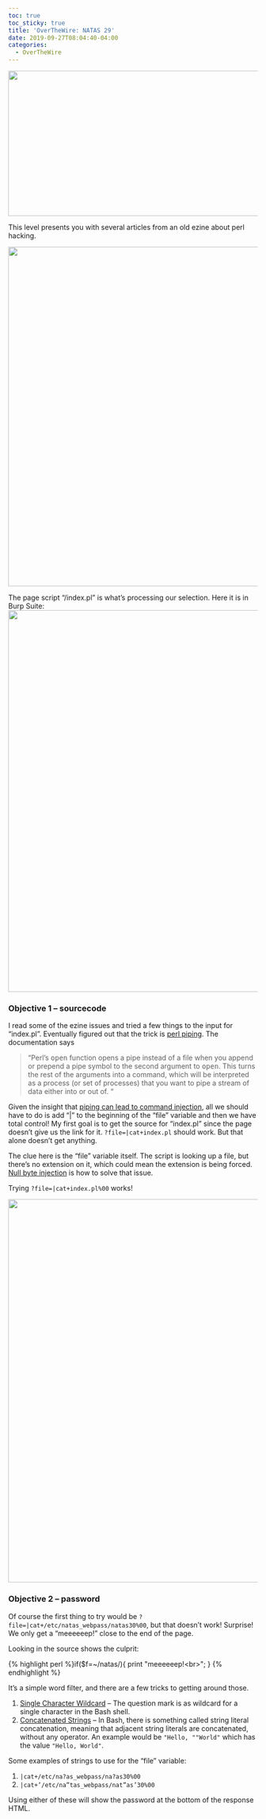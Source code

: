 ```yaml
---
toc: true
toc_sticky: true
title: 'OverTheWire: NATAS 29'
date: 2019-09-27T08:04:40-04:00
categories:
  - OverTheWire
---
```

<img class="alignnone wp-image-336 size-full" src="/Sidequests/assets/uploads/2019/09/2019-09-26_14h35_42.png" alt="" width="1098" height="293" srcset="/Sidequests/assets/uploads/2019/09/2019-09-26_14h35_42.png 1098w, /Sidequests/assets/uploads/2019/09/2019-09-26_14h35_42-300x80.png 300w, /Sidequests/assets/uploads/2019/09/2019-09-26_14h35_42-768x205.png 768w, /Sidequests/assets/uploads/2019/09/2019-09-26_14h35_42-1024x273.png 1024w" sizes="(max-width: 1098px) 100vw, 1098px" />

This level presents you with several articles from an old ezine about perl hacking.

<img class="alignnone wp-image-337 size-full" src="/Sidequests/assets/uploads/2019/09/2019-09-26_16h10_58.png" alt="" width="1079" height="685" srcset="/Sidequests/assets/uploads/2019/09/2019-09-26_16h10_58.png 1079w, /Sidequests/assets/uploads/2019/09/2019-09-26_16h10_58-300x190.png 300w, /Sidequests/assets/uploads/2019/09/2019-09-26_16h10_58-768x488.png 768w, /Sidequests/assets/uploads/2019/09/2019-09-26_16h10_58-1024x650.png 1024w" sizes="(max-width: 1079px) 100vw, 1079px" /> 

The page script &#8220;/index.pl&#8221; is what&#8217;s processing our selection. Here it is in Burp Suite:  
<img class="alignnone wp-image-338 size-full" src="/Sidequests/assets/uploads/2019/09/2019-09-26_16h12_38.png" alt="" width="1225" height="770" srcset="/Sidequests/assets/uploads/2019/09/2019-09-26_16h12_38.png 1225w, /Sidequests/assets/uploads/2019/09/2019-09-26_16h12_38-300x189.png 300w, /Sidequests/assets/uploads/2019/09/2019-09-26_16h12_38-768x483.png 768w, /Sidequests/assets/uploads/2019/09/2019-09-26_16h12_38-1024x644.png 1024w" sizes="(max-width: 1225px) 100vw, 1225px" /> 

### Objective 1 &#8211; sourcecode

I read some of the ezine issues and tried a few things to the input for &#8220;index.pl&#8221;. Eventually figured out that the trick is [perl piping](https://docstore.mik.ua/orelly/perl3/prog/ch16_03.htm). The documentation says

> &#8220;Perl&#8217;s <tt class="literal">open</tt> function opens a pipe instead of a file when you append or prepend a pipe symbol to the second argument to <tt class="literal">open</tt>. This turns the rest of the arguments into a command, which will be interpreted as a process (or set of processes) that you want to pipe a stream of data either into or out of. &#8220;

Given the insight that [piping can lead to command injection](https://nets.ec/Command_Injection#Perl), all we should have to do is add &#8220;&#124;&#8221; to the beginning of the &#8220;file&#8221; variable and then we have total control! My first goal is to get the source for &#8220;index.pl&#8221; since the page doesn&#8217;t give us the link for it. `?file=|cat+index.pl` should work. But that alone doesn&#8217;t get anything.

The clue here is the &#8220;file&#8221; variable itself. The script is looking up a file, but there&#8217;s no extension on it, which could mean the extension is being forced. [Null byte injection](http://projects.webappsec.org/w/page/13246949/Null%20Byte%20Injection) is how to solve that issue.

Trying `?file=|cat+index.pl%00` works!

<img class="alignnone wp-image-339 size-full" src="/Sidequests/assets/uploads/2019/09/2019-09-26_16h37_05.png" alt="" width="1229" height="773" srcset="/Sidequests/assets/uploads/2019/09/2019-09-26_16h37_05.png 1229w, /Sidequests/assets/uploads/2019/09/2019-09-26_16h37_05-300x189.png 300w, /Sidequests/assets/uploads/2019/09/2019-09-26_16h37_05-768x483.png 768w, /Sidequests/assets/uploads/2019/09/2019-09-26_16h37_05-1024x644.png 1024w" sizes="(max-width: 1229px) 100vw, 1229px" /> 

### Objective 2 &#8211; password

Of course the first thing to try would be `?file=|cat+/etc/natas_webpass/natas30%00`, but that doesn&#8217;t work! Surprise! We only get a &#8220;meeeeeep!&#8221; close to the end of the page.

Looking in the source shows the culprit:

{% highlight perl %}if($f=~/natas/){
    print "meeeeeep!&lt;br&gt;";
}
{% endhighlight %}

It&#8217;s a simple word filter, and there are a few tricks to getting around those.

  1. [Single Character Wildcard](https://medium.com/secjuice/waf-evasion-techniques-718026d693d8) &#8211; The question mark is as wildcard for a single character in the Bash shell.
  2. [Concatenated Strings](https://medium.com/secjuice/web-application-firewall-waf-evasion-techniques-2-125995f3e7b0) &#8211; In Bash, there is something called string literal concatenation, meaning that adjacent string literals are concatenated, without any operator. An example would be <code class="lt mr ms mt mu b">"Hello, ""World"</code> which has the value <code class="lt mr ms mt mu b">"Hello, World"</code>.

Some examples of strings to use for the &#8220;file&#8221; variable:

  1. `|cat+/etc/na?as_webpass/na?as30%00`
  2. `|cat+’/etc/na”tas_webpass/nat”as’30%00`

Using either of these will show the password at the bottom of the response HTML.
